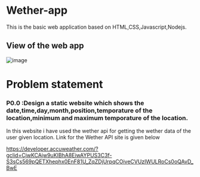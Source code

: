 # Wether-app

This is the basic web application based on HTML,CSS,Javascript,Nodejs.

## View of the web app
![image](https://user-images.githubusercontent.com/60250884/129511914-ed92ae2d-7749-4a44-bed7-676ce7dd80c9.png)

# Problem statement
### P0.0 :Design a static website which shows the date,time,day,month,position,temporature of the location,minimum and maximum temporature of the location.

In this website i have used the wether api for getting the wether data of the user given location.
Link for the Wether API site is given below

https://developer.accuweather.com/?gclid=CjwKCAjw9uKIBhA8EiwAYPUS3C3f-S3sCs569pQETXhephx0EnF81U_ZqZDjUrpqCOiveCVUzIWULRoCs0oQAvD_BwE
